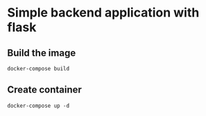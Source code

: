 # Simple backend application with flask
 ## Build the image
```
docker-compose build
```
## Create container
```
docker-compose up -d
```
